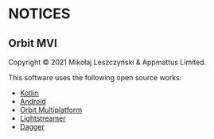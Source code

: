 # NOTICES

## Orbit MVI

Copyright &copy; 2021 Mikołaj Leszczyński & Appmattus Limited.

This software uses the following open source works:

- [Kotlin](https://github.com/JetBrains/kotlin)
- [Android](https://developer.android.com)
- [Orbit Multiplatform](https://github.com/orbit-mvi/orbit-mvi)
- [Lightstreamer](https://lightstreamer.com)
- [Dagger](https://dagger.dev)
